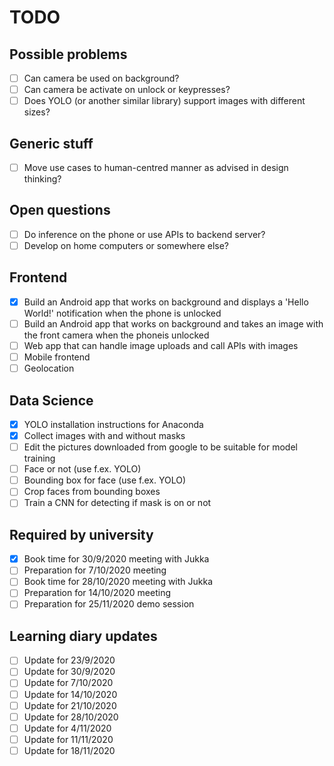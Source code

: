 # TODO

## Possible problems
- [ ] Can camera be used on background?
- [ ] Can camera be activate on unlock or keypresses?
- [ ] Does YOLO (or another similar library) support images with different sizes?

## Generic stuff
- [ ] Move use cases to human-centred manner as advised in design thinking?

## Open questions
- [ ] Do inference on the phone or use APIs to backend server?
- [ ] Develop on home computers or somewhere else?

## Frontend
- [x] Build an Android app that works on background and displays a 'Hello World!' notification when the phone is unlocked
- [ ] Build an Android app that works on background and takes an image with the front camera when the phoneis unlocked
- [ ] Web app that can handle image uploads and call APIs with images
- [ ] Mobile frontend
- [ ] Geolocation

## Data Science
- [x] YOLO installation instructions for Anaconda
- [x] Collect images with and without masks
- [ ] Edit the pictures downloaded from google to be suitable for model training
- [ ] Face or not (use f.ex. YOLO)
- [ ] Bounding box for face (use f.ex. YOLO)
- [ ] Crop faces from bounding boxes
- [ ] Train a CNN for detecting if mask is on or not

## Required by university
- [x] Book time for 30/9/2020 meeting with Jukka
- [ ] Preparation for 7/10/2020 meeting
- [ ] Book time for 28/10/2020 meeting with Jukka
- [ ] Preparation for 14/10/2020 meeting
- [ ] Preparation for 25/11/2020 demo session

## Learning diary updates
- [ ] Update for 23/9/2020
- [ ] Update for 30/9/2020
- [ ] Update for 7/10/2020
- [ ] Update for 14/10/2020
- [ ] Update for 21/10/2020
- [ ] Update for 28/10/2020
- [ ] Update for 4/11/2020
- [ ] Update for 11/11/2020
- [ ] Update for 18/11/2020
